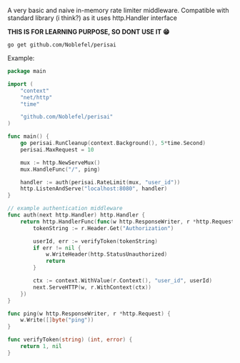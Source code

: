 A very basic and naive in-memory rate limiter middleware. Compatible with standard library (i think?) as it uses http.Handler interface

**THIS IS FOR LEARNING PURPOSE, SO DONT USE IT 😁**

```
go get github.com/Noblefel/perisai
```

Example:

```go
package main

import (
	"context"
	"net/http"
	"time"

	"github.com/Noblefel/perisai"
)

func main() {
	go perisai.RunCleanup(context.Background(), 5*time.Second)
	perisai.MaxRequest = 10

	mux := http.NewServeMux()
	mux.HandleFunc("/", ping)

	handler := auth(perisai.RateLimit(mux, "user_id"))
	http.ListenAndServe("localhost:8080", handler)
}

// example authentication middleware
func auth(next http.Handler) http.Handler {
	return http.HandlerFunc(func(w http.ResponseWriter, r *http.Request) {
		tokenString := r.Header.Get("Authorization")

		userId, err := verifyToken(tokenString)
		if err != nil {
			w.WriteHeader(http.StatusUnauthorized)
			return
		}

		ctx := context.WithValue(r.Context(), "user_id", userId)
		next.ServeHTTP(w, r.WithContext(ctx))
	})
}

func ping(w http.ResponseWriter, r *http.Request) {
	w.Write([]byte("ping"))
}

func verifyToken(string) (int, error) {
	return 1, nil
}

```
